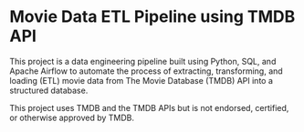 # Movie Data ETL Pipeline using TMDB API

This project is a data engineering pipeline built using Python, SQL, and Apache Airflow to automate the process of extracting, transforming, and loading (ETL) movie data from The Movie Database (TMDB) API into a structured database.


This project uses TMDB and the TMDB APIs but is not endorsed, certified, or otherwise approved by TMDB.
